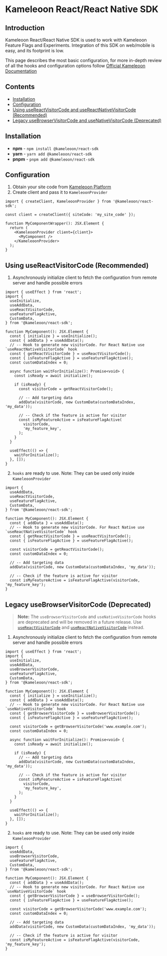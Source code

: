 # Kameleoon React/React Native SDK

## Introduction

Kameleoon React/React Native SDK is used to work with Kameleoon Feature Flags and Experiments.
Integration of this SDK on web/mobile is easy, and its footprint is low.

This page describes the most basic configuration, for more in-depth review of all the hooks and configuration options follow [Official Kameleoon Documentation](https://developers.kameleoon.com/react-js-sdk.html)

## Contents

- [Installation](#installation)
- [Configuration](#configuration)
- [Using useReactVisitorCode and useReactNativeVisitorCode (Recommended)](#using-usereactvisitorcode-recommended)
- [Legacy useBrowserVisitorCode and useNativeVisitorCode (Deprecated)](#legacy-usebrowservisitorcode-deprecated)

## Installation

- **npm** - `npm install @kameleoon/react-sdk`
- **yarn** - `yarn add @kameleoon/react-sdk`
- **pnpm** - `pnpm add @kameleoon/react-sdk`

## Configuration

1. Obtain your site code from [Kameleoon Platform](https://app.kameleoon.com/)
2. Create client and pass it to `KameleoonProvider`

```tsx
import { createClient, KameleoonProvider } from '@kameleoon/react-sdk';

const client = createClient({ siteCode: 'my_site_code' });

function MyComponentWrapper(): JSX.Element {
  return (
    <KameleoonProvider client={client}>
      <MyComponent />
    </KameleoonProvider>
  );
}
```

## Using useReactVisitorCode (Recommended)

1. Asynchronously initialize client to fetch the configuration from remote server and handle possible errors

```tsx
import { useEffect } from 'react';
import {
  useInitialize,
  useAddData,
  useReactVisitorCode,
  useFeatureFlagActive,
  CustomData,
} from '@kameleoon/react-sdk';

function MyComponent(): JSX.Element {
  const { initialize } = useInitialize();
  const { addData } = useAddData();
  // -- Hook to generate new visitorCode. For React Native use `useReactNativeVisitorCode` hook
  const { getReactVisitorCode } = useReactVisitorCode();
  const { isFeatureFlagActive } = useFeatureFlagActive();
  const customDataIndex = 0;

  async function waitForInitialize(): Promise<void> {
    const isReady = await initialize();

    if (isReady) {
      const visitorCode = getReactVisitorCode();

      // -- Add targeting data
      addData(visitorCode, new CustomData(customDataIndex, 'my_data'));

      // -- Check if the feature is active for visitor
      const isMyFeatureActive = isFeatureFlagActive(
        visitorCode,
        'my_feature_key',
      );
    }
  }

  useEffect(() => {
    waitForInitialize();
  }, []);
}
```

2. `hooks` are ready to use. Note: They can be used only inside `KameleoonProvider`

```tsx
import {
  useAddData,
  useReactVisitorCode,
  useFeatureFlagActive,
  CustomData,
} from '@kameleoon/react-sdk';

function MyComponent(): JSX.Element {
  const { addData } = useAddData();
  // -- Hook to generate new visitorCode. For React Native use `useReactNativeVisitorCode` hook
  const { getReactVisitorCode } = useReactVisitorCode();
  const { isFeatureFlagActive } = useFeatureFlagActive();

  const visitorCode = getReactVisitorCode();
  const customDataIndex = 0;

  // -- Add targeting data
  addData(visitorCode, new CustomData(customDataIndex, 'my_data'));

  // -- Check if the feature is active for visitor
  const isMyFeatureActive = isFeatureFlagActive(visitorCode, 'my_feature_key');
}
```

## Legacy useBrowserVisitorCode (Deprecated)

> **Note:** The `useBrowserVisitorCode` and `useNativeVisitorCode` hooks are deprecated and will be removed in a future release. Use [`useReactVisitorCode`](https://developers.kameleoon.com/feature-management-and-experimentation/web-sdks/react-js-sdk#usereactvisitorcode) and [`useReactNativeVisitorCode`](https://developers.kameleoon.com/feature-management-and-experimentation/web-sdks/react-js-sdk#usereactnativevisitorcode) instead.

1. Asynchronously initialize client to fetch the configuration from remote server and handle possible errors

```tsx
import { useEffect } from 'react';
import {
  useInitialize,
  useAddData,
  useBrowserVisitorCode,
  useFeatureFlagActive,
  CustomData,
} from '@kameleoon/react-sdk';

function MyComponent(): JSX.Element {
  const { initialize } = useInitialize();
  const { addData } = useAddData();
  // -- Hook to generate new visitorCode. For React Native use `useNativeVisitorCode` hook
  const { getBrowserVisitorCode } = useBrowserVisitorCode();
  const { isFeatureFlagActive } = useFeatureFlagActive();

  const visitorCode = getBrowserVisitorCode('www.example.com');
  const customDataIndex = 0;

  async function waitForInitialize(): Promise<void> {
    const isReady = await initialize();

    if (isReady) {
      // -- Add targeting data
      addData(visitorCode, new CustomData(customDataIndex, 'my_data'));

      // -- Check if the feature is active for visitor
      const isMyFeatureActive = isFeatureFlagActive(
        visitorCode,
        'my_feature_key',
      );
    }
  }

  useEffect(() => {
    waitForInitialize();
  }, []);
}
```

2. `hooks` are ready to use. Note: They can be used only inside `KameleoonProvider`

```tsx
import {
  useAddData,
  useBrowserVisitorCode,
  useFeatureFlagActive,
  CustomData,
} from '@kameleoon/react-sdk';

function MyComponent(): JSX.Element {
  const { addData } = useAddData();
  // -- Hook to generate new visitorCode. For React Native use `useNativeVisitorCode` hook
  const { getBrowserVisitorCode } = useBrowserVisitorCode();
  const { isFeatureFlagActive } = useFeatureFlagActive();

  const visitorCode = getBrowserVisitorCode('www.example.com');
  const customDataIndex = 0;

  // -- Add targeting data
  addData(visitorCode, new CustomData(customDataIndex, 'my_data'));

  // -- Check if the feature is active for visitor
  const isMyFeatureActive = isFeatureFlagActive(visitorCode, 'my_feature_key');
}
```
